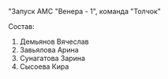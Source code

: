 "Запуск АМС "Венера - 1", команда "Толчок"

Состав:
1. Демьянов Вячеслав
2. Завьялова Арина
3. Сунагатова Зарина
4. Сысоева Кира

